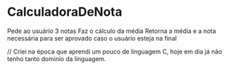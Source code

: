 # CalculadoraDeNota

Pede ao usuário 3 notas
Faz o cálculo da média
Retorna a média e a nota necessária para ser aprovado caso o usuário esteja na final


// Criei na época que aprendi um pouco de linguagem C, hoje em dia já não tenho tanto dominio da linguagem.
